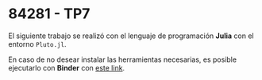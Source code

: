 # 84281 - TP7

El siguiente trabajo se realizó con el lenguaje de programación **Julia** con el entorno `Pluto.jl`.


En caso de no desear instalar las herramientas necesarias, es posible ejecutarlo con **Binder** con [este link](https://hub-binder.mybinder.ovh/user/fonsp-pluto-on-binder-zfhxbajz/pluto/edit?id=0b7fd4b6-760a-11ed-397a-2711521b76ed&token=0-J7wpB3RD6yOQGN28dSgg#).
